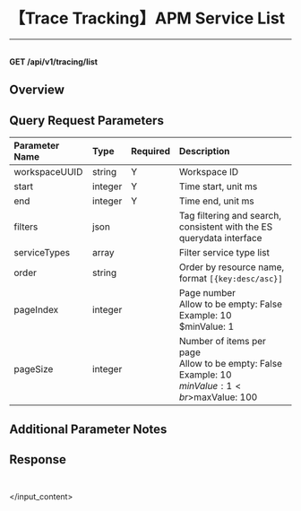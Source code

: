 # 【Trace Tracking】APM Service List

---

<br />**GET /api/v1/tracing/list**

## Overview




## Query Request Parameters

| Parameter Name        | Type     | Required | Description              |
|:-------------------|:-------|:-----|:----------------|
| workspaceUUID | string | Y | Workspace ID<br> |
| start | integer | Y | Time start, unit ms<br> |
| end | integer | Y | Time end, unit ms<br> |
| filters | json |  | Tag filtering and search, consistent with the ES querydata interface<br> |
| serviceTypes | array |  | Filter service type list<br> |
| order | string |  | Order by resource name, format `[{key:desc/asc}]`<br> |
| pageIndex | integer |  | Page number<br>Allow to be empty: False <br>Example: 10 <br>$minValue: 1 <br> |
| pageSize | integer |  | Number of items per page<br>Allow to be empty: False <br>Example: 10 <br>$minValue: 1 <br>$maxValue: 100 <br> |

## Additional Parameter Notes







## Response
```shell
 
```




</input_content>